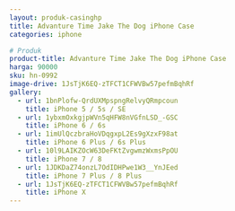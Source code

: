 ```yaml
---
layout: produk-casinghp
title: Advanture Time Jake The Dog iPhone Case
categories: iphone

# Produk
product-title: Advanture Time Jake The Dog iPhone Case
harga: 90000
sku: hn-0992
image-drive: 1JsTjK6EQ-zTFCT1CFWVBw57pefmBqhRf
gallery:
  - url: 1bnPlofw-QrdUXMpspngRelvyQRmpcoun
    title: iPhone 5 / 5s / SE
  - url: 1ybxmOxkgjpWVn5qHFW8nVGfnLSD_-GSC
    title: iPhone 6 / 6s
  - url: 1imUlQczbraHoVDqgxpL2Es9gXzxF98at
    title: iPhone 6 Plus / 6s Plus
  - url: 10l9LAIKZOcW63DeFKtZvgwmzWxmsPpOU
    title: iPhone 7 / 8
  - url: 1JDKDaZ74onzL7OdIDHPwe1W3__YnJEed
    title: iPhone 7 Plus / 8 Plus
  - url: 1JsTjK6EQ-zTFCT1CFWVBw57pefmBqhRf
    title: iPhone X
---
```

